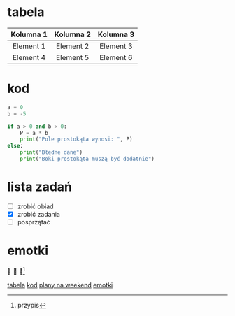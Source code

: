 # tabela

|Kolumna 1|Kolumna 2|Kolumna 3|
|:---:|:---:|:---:|
|Element 1|Element 2|Element 3|
|Element 4|Element 5|Element 6|

# kod 

```py
a = 0
b = -5

if a > 0 and b > 0:
    P = a * b
    print("Pole prostokąta wynosi: ", P)
else:
    print("Błędne dane")
    print("Boki prostokąta muszą być dodatnie")
```

# lista zadań
- [ ] zrobić obiad
- [x] zrobić zadania
- [ ] posprzątać

# emotki 

:two_women_holding_hands: :dancer:  :rainbow:[^1]

[tabela](#tabela)
[kod](#kod)
[plany na weekend](#plany-na-weekend)
[emotki](#emotki)

[^1]: przypis
